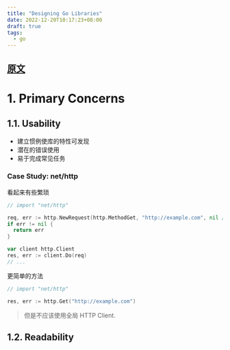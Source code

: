 ```yaml
---
title: "Designing Go Libraries"
date: 2022-12-20T10:17:23+08:00
draft: true
tags:
  - go
---
```


## [原文](https://abhinavg.net/2022/12/06/designing-go-libraries/)

# 1. Primary Concerns

## 1.1. Usability

- 建立惯例使库的特性可发现
- 潜在的错误使用
- 易于完成常见任务

### Case Study: net/http

看起来有些繁琐
```go {title="Sending a GET request"}
// import "net/http"

req, err := http.NewRequest(http.MethodGet, "http://example.com", nil /* body */)
if err != nil {
  return err
}

var client http.Client
res, err := client.Do(req)
// ...
```

更简单的方法
```go {title="Sending a GET request—easiest way"}
// import "net/http"

res, err := http.Get("http://example.com")
```

> 但是不应该使用全局 HTTP Client.

## 1.2. Readability

